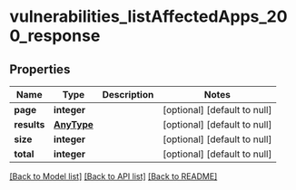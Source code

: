 # vulnerabilities_listAffectedApps_200_response

## Properties
Name | Type | Description | Notes
------------ | ------------- | ------------- | -------------
**page** | **integer** |  | [optional] [default to null]
**results** | [**AnyType**](.md) |  | [optional] [default to null]
**size** | **integer** |  | [optional] [default to null]
**total** | **integer** |  | [optional] [default to null]

[[Back to Model list]](../README.md#documentation-for-models) [[Back to API list]](../README.md#documentation-for-api-endpoints) [[Back to README]](../README.md)


